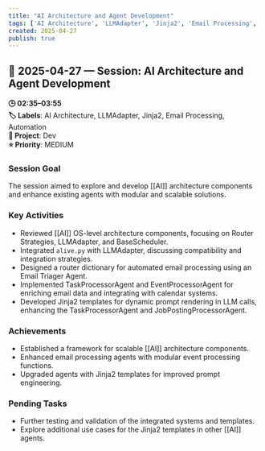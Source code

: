 ```yaml
---
title: "AI Architecture and Agent Development"
tags: ['AI Architecture', 'LLMAdapter', 'Jinja2', 'Email Processing', 'Automation']
created: 2025-04-27
publish: true
---
```


## 📅 2025-04-27 — Session: AI Architecture and Agent Development

**🕒 02:35–03:55**  
**🏷️ Labels**: AI Architecture, LLMAdapter, Jinja2, Email Processing, Automation  
**📂 Project**: Dev  
**⭐ Priority**: MEDIUM  


### Session Goal
The session aimed to explore and develop [[AI]] architecture components and enhance existing agents with modular and scalable solutions.

### Key Activities
- Reviewed [[AI]] OS-level architecture components, focusing on Router Strategies, LLMAdapter, and BaseScheduler.
- Integrated `alive.py` with LLMAdapter, discussing compatibility and integration strategies.
- Designed a router dictionary for automated email processing using an Email Triager Agent.
- Implemented TaskProcessorAgent and EventProcessorAgent for enriching email data and integrating with calendar systems.
- Developed Jinja2 templates for dynamic prompt rendering in LLM calls, enhancing the TaskProcessorAgent and JobPostingProcessorAgent.

### Achievements
- Established a framework for scalable [[AI]] architecture components.
- Enhanced email processing agents with modular event processing functions.
- Upgraded agents with Jinja2 templates for improved prompt engineering.

### Pending Tasks
- Further testing and validation of the integrated systems and templates.
- Explore additional use cases for the Jinja2 templates in other [[AI]] agents.
